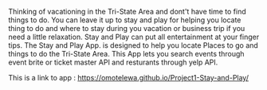 Thinking of vacationing in the Tri-State Area and dont't have time to find things to do.  You can leave it up to stay and play for helping you locate thing to do and where to stay during you vacation or business trip if you need a little relaxation. Stay and Play can put all entertainment at your finger tips.  The Stay and Play App.  is designed to help you locate Places to go and things to do the Tri-State Area.  This App lets you search events through event brite or ticket master API and resturants through yelp API. 



This is a link to app : https://omotelewa.github.io/Project1-Stay-and-Play/
